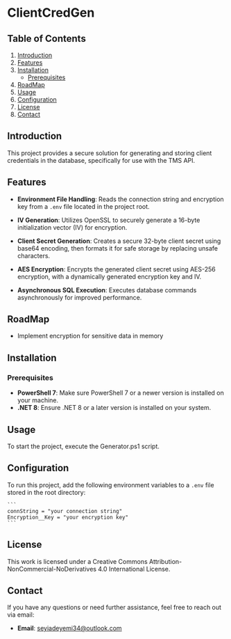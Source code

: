 # ClientCredGen

## Table of Contents
1. [Introduction](#introduction)
2. [Features](#features)
3. [Installation](#installation)
   - [Prerequisites](#prerequisites)
4. [RoadMap](#RoadMap)
5. [Usage](#usage)
6. [Configuration](#configuration)
7. [License](#license)
8. [Contact](#contact)

## Introduction
This project provides a secure solution for generating and storing client credentials in the database, specifically for use with the TMS API.

## Features
- **Environment File Handling**: Reads the connection string and encryption key from a `.env` file located in the project root.

- **IV Generation**: Utilizes OpenSSL to securely generate a 16-byte initialization vector (IV) for encryption.

- **Client Secret Generation**: Creates a secure 32-byte client secret using base64 encoding, then formats it for safe storage by replacing unsafe characters.

- **AES Encryption**: Encrypts the generated client secret using AES-256 encryption, with a dynamically generated encryption key and IV.

- **Asynchronous SQL Execution**: Executes database commands asynchronously for improved performance.

## RoadMap
- Implement encryption for sensitive data in memory

## Installation

### Prerequisites
- **PowerShell 7**: Make sure PowerShell 7 or a newer version is installed on your machine.
- **.NET 8**: Ensure .NET 8 or a later version is installed on your system.


## Usage
To start the project, execute the Generator.ps1 script.

## Configuration
To run this project, add the following environment variables to a `.env` file stored in the root directory:

    ```
    connString = "your connection string"
    Encryption__Key = "your encryption key"
    ```

## License
This work is licensed under a Creative Commons Attribution-NonCommercial-NoDerivatives 4.0 International License.

## Contact
If you have any questions or need further assistance, feel free to reach out via email:

- **Email**: seyiadeyemi34@outlook.com
